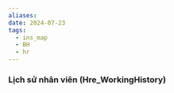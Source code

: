 ```yaml
---
aliases: 
date: 2024-07-23
tags:
  - ins_map
  - BH
  - hr
---
```


### Lịch sử nhân viên (Hre_WorkingHistory)